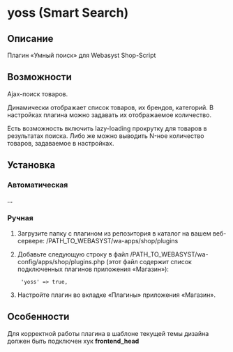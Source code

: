 # yoss (Smart Search)

## Описание
Плагин «Умный поиск» для Webasyst Shop-Script

## Возможности
Ajax-поиск товаров.

Динамически отображает список товаров, их брендов, категорий. В настройках плагина можно задавать их отображаемое количество.

Есть возможность включить lazy-loading прокрутку для товаров в результатах поиска. Либо же можно выводить N-ное количество товаров, задаваемое в настройках.

## Установка
### Автоматическая
...

### Ручная
1. Загрузите папку с плагином из репозитория в каталог на вашем веб-сервере: /PATH_TO_WEBASYST/wa-apps/shop/plugins

2. Добавьте следующую строку в файл /PATH_TO_WEBASYST/wa-config/apps/shop/plugins.php (этот файл содержит список подключенных плагинов приложения «Магазин»):

		'yoss' => true,

3. Настройте плагин во вкладке «Плагины» приложения «Магазин».

## Особенности
Для корректной работы плагина в шаблоне текущей темы дизайна должен быть подключен хук **frontend_head**